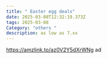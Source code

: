 ```yaml
---
title: " Easter egg deals"
date: 2025-03-08T12:32:19.373Z
tags: 2025-03-08
Category: "others "
description: as low as 7.xx
---
```

<!--StartFragment-->

https://amzlink.to/az0V2Y5dXrWNg ad

<!--EndFragment-->